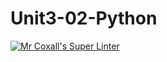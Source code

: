 # Unit3-02-Python
[![Mr Coxall's Super Linter](https://github.com/ICS3U-Programming-KevinC/Unit3-02-Python/workflows/Mr%20Coxall's%20Super%20Linter/badge.svg)](https://github.com/ICS3U-Programming-KevinC/Unit3-02-Python/actions/)
